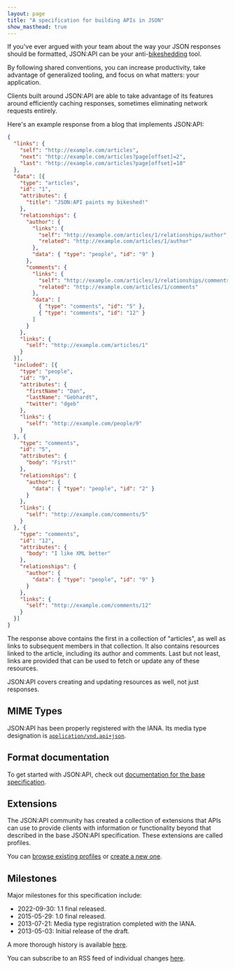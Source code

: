 ```yaml
---
layout: page
title: "A specification for building APIs in JSON"
show_masthead: true
---
```


If you've ever argued with your team about the way your JSON responses
should be formatted, JSON:API can be your anti-[bikeshedding](http://bikeshed.org) tool.

By following shared conventions, you can increase productivity,
take advantage of generalized tooling, and focus on what
matters: your application.

Clients built around JSON:API are able to take
advantage of its features around efficiently caching responses,
sometimes eliminating network requests entirely.

Here's an example response from a blog that implements JSON:API:

```json
{
  "links": {
    "self": "http://example.com/articles",
    "next": "http://example.com/articles?page[offset]=2",
    "last": "http://example.com/articles?page[offset]=10"
  },
  "data": [{
    "type": "articles",
    "id": "1",
    "attributes": {
      "title": "JSON:API paints my bikeshed!"
    },
    "relationships": {
      "author": {
        "links": {
          "self": "http://example.com/articles/1/relationships/author",
          "related": "http://example.com/articles/1/author"
        },
        "data": { "type": "people", "id": "9" }
      },
      "comments": {
        "links": {
          "self": "http://example.com/articles/1/relationships/comments",
          "related": "http://example.com/articles/1/comments"
        },
        "data": [
          { "type": "comments", "id": "5" },
          { "type": "comments", "id": "12" }
        ]
      }
    },
    "links": {
      "self": "http://example.com/articles/1"
    }
  }],
  "included": [{
    "type": "people",
    "id": "9",
    "attributes": {
      "firstName": "Dan",
      "lastName": "Gebhardt",
      "twitter": "dgeb"
    },
    "links": {
      "self": "http://example.com/people/9"
    }
  }, {
    "type": "comments",
    "id": "5",
    "attributes": {
      "body": "First!"
    },
    "relationships": {
      "author": {
        "data": { "type": "people", "id": "2" }
      }
    },
    "links": {
      "self": "http://example.com/comments/5"
    }
  }, {
    "type": "comments",
    "id": "12",
    "attributes": {
      "body": "I like XML better"
    },
    "relationships": {
      "author": {
        "data": { "type": "people", "id": "9" }
      }
    },
    "links": {
      "self": "http://example.com/comments/12"
    }
  }]
}
```

The response above contains the first in a collection of "articles", as well as
links to subsequent members in that collection. It also contains resources
linked to the article, including its author and comments. Last but not least,
links are provided that can be used to fetch or update any of these
resources.

JSON:API covers creating and updating resources as well, not just responses.

## <a href="#mime-types" id="mime-types" class="headerlink"></a> MIME Types

JSON:API has been properly registered with the IANA. Its media
type designation is [`application/vnd.api+json`](http://www.iana.org/assignments/media-types/application/vnd.api+json).

## <a href="#format-documentation" id="format-documentation" class="headerlink"></a> Format documentation

To get started with JSON:API, check out [documentation for the base
specification](/format).

## <a href="#extensions" id="extensions" class="headerlink"></a> Extensions

The JSON:API community has created a collection of extensions that APIs can use
to provide clients with information or functionality beyond that described in the
base JSON:API specification. These extensions are called profiles.

You can [browse existing profiles](/extensions/#existing-profiles) or
[create a new one](/extensions/#profile-creation).

## <a href="#milestones" id="milestones" class="headerlink"></a> Milestones

Major milestones for this specification include:

- 2022-09-30: 1.1 final released.
- 2015-05-29: 1.0 final released.
- 2013-07-21: Media type registration completed with the IANA.
- 2013-05-03: Initial release of the draft.

A more thorough history is available [here](/about/#update-history).

You can subscribe to an RSS feed of individual changes [here](https://github.com/json-api/json-api/commits.atom).
